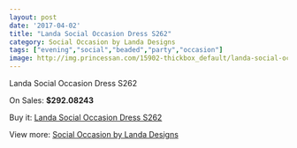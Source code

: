 ```yaml
---
layout: post
date: '2017-04-02'
title: "Landa Social Occasion Dress S262"
category: Social Occasion by Landa Designs
tags: ["evening","social","beaded","party","occasion"]
image: http://img.princessan.com/15902-thickbox_default/landa-social-occasion-dress-s262.jpg
---
```

Landa Social Occasion Dress S262

On Sales: **$292.08243**
<a href="https://www.princessan.com/en/social-occasion-by-landa-designs/7451-landa-social-occasion-dress-s262.html"><amp-img layout="responsive" width="600" height="600" src="//img.princessan.com/15902-thickbox_default/landa-social-occasion-dress-s262.jpg" alt="Landa Social Occasion Dress S262 0" /></a>

Buy it: [Landa Social Occasion Dress S262](https://www.princessan.com/en/social-occasion-by-landa-designs/7451-landa-social-occasion-dress-s262.html "Landa Social Occasion Dress S262")

View more: [Social Occasion by Landa Designs](https://www.princessan.com/en/59-social-occasion-by-landa-designs "Social Occasion by Landa Designs")